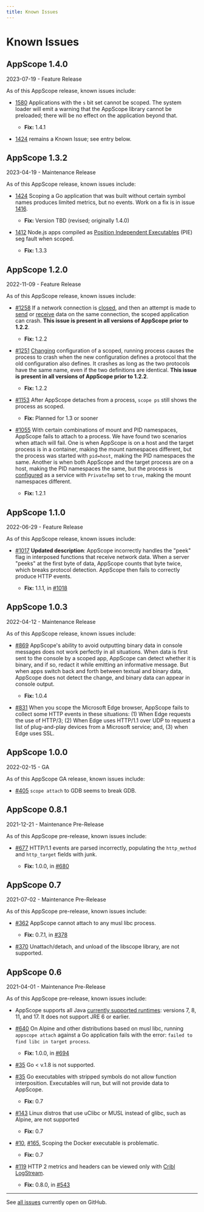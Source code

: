 ```yaml
---
title: Known Issues
---
```


# Known Issues

## AppScope 1.4.0

2023-07-19 - Feature Release

As of this AppScope release, known issues include:

- [1580](https://github.com/criblio/appscope/issues/1580) Applications with the `s` bit set cannot be scoped. The system loader will emit a warning that the AppScope library cannot be preloaded; there will be no effect on the application beyond that.

  - **Fix:** 1.4.1

- [1424](https://github.com/criblio/appscope/issues/1424) remains a Known Issue; see entry below.

## AppScope 1.3.2

2023-04-19 - Maintenance Release

As of this AppScope release, known issues include:

- [1424](https://github.com/criblio/appscope/issues/1424) Scoping a Go application that was built without certain symbol names produces limited metrics, but no events. Work on a fix is in issue [1416](https://github.com/criblio/appscope/issues/1416).

  - **Fix:** Version TBD (revised; originally 1.4.0)

- [1412](https://github.com/criblio/appscope/issues/1412) Node.js apps compiled as [Position Independent Executables](https://www.redhat.com/en/blog/position-independent-executables-pie) (PIE) seg fault when scoped.

  - **Fix:** 1.3.3

## AppScope 1.2.0

2022-11-09 - Feature Release

As of this AppScope release, known issues include:

- [#1258](https://github.com/criblio/appscope/issues/1258) If a network connection is [closed](/docs/schema-reference#eventnetclose), and then an attempt is made to [send](/docs/schema-reference#eventnettx) or [receive](/docs/schema-reference#eventnetrx) data on the same connection, the scoped application can crash. <strong> This issue is present in all versions of AppScope prior to 1.2.2</strong>.

  - **Fix:** 1.2.2

- [#1251](https://github.com/criblio/appscope/issues/1251) [Changing](/docs/troubleshooting#dynamic-configuration) configuration of a scoped, running process causes the process to crash when the new configuration defines a protocol that the old configuration also defines. It crashes as long as the two protocols have the same name, even if the two definitions are identical. <strong> This issue is present in all versions of AppScope prior to 1.2.2</strong>.

  - **Fix:** 1.2.2

- [#1153](https://github.com/criblio/appscope/issues/1153) After AppScope detaches from a process, `scope ps` still shows the process as scoped.

  - **Fix:** Planned for 1.3 or sooner

- [#1055](https://github.com/criblio/appscope/issues/1055) With certain combinations of mount and PID namespaces, AppScope fails to attach to a process. We have found two scenarios when attach will fail. One is when AppScope is on a host and the target process is in a container, making the mount namespaces different, but the process was started with `pid=host`, making the PID namespaces the same. Another is when both AppScope and the target process are on a host, making the PID namespaces the same, but the process is [configured](https://www.freedesktop.org/software/systemd/man/systemd.exec.html#PrivateTmp=) as a service with `PrivateTmp` set to `true`, making the mount namespaces different.

  - **Fix:** 1.2.1

## AppScope 1.1.0

2022-06-29 - Feature Release

As of this AppScope release, known issues include:

- [#1017](https://github.com/criblio/appscope/issues/1017) **Updated description**: AppScope incorrectly handles the "peek" flag in interposed functions that receive network data. When a server "peeks" at the first byte of data, AppScope counts that byte twice, which breaks protocol detection. AppScope then fails to correctly produce HTTP events.

  - **Fix:** 1.1.1, in [#1018](https://github.com/criblio/appscope/issues/1018)

## AppScope 1.0.3

2022-04-12 - Maintenance Release

As of this AppScope release, known issues include:

- [#869](https://github.com/criblio/appscope/issues/869) AppScope's ability to avoid outputting binary data in console messages does not work perfectly in all situations. When data is first sent to the console by a scoped app, AppScope can detect whether it is binary, and if so, redact it while emitting an informative message. But when apps switch back and forth between textual and binary data, AppScope does not detect the change, and binary data can appear in console output.

  - **Fix:** 1.0.4
  
- [#831](https://github.com/criblio/appscope/issues/831) When you scope the Microsoft Edge browser, AppScope fails to collect some HTTP events in these situations: (1) When Edge requests the use of HTTP/3; (2) When Edge uses HTTP/1.1 over UDP to request a list of plug-and-play devices from a Microsoft service; and, (3) when Edge uses SSL.  

## AppScope 1.0.0

2022-02-15 - GA

As of this AppScope GA release, known issues include:

- [#405](https://github.com/criblio/appscope/issues/405) `scope attach` to GDB seems to break GDB.

## AppScope 0.8.1

2021-12-21 - Maintenance Pre-Release

As of this AppScope pre-release, known issues include:

- [#677](https://github.com/criblio/appscope/issues/677) HTTP/1.1 events are parsed incorrectly, populating the `http_method` and `http_target` fields with junk.

  - **Fix:** 1.0.0, in [#680](https://github.com/criblio/appscope/issues/680)  

## AppScope 0.7

2021-07-02 - Maintenance Pre-Release

As of this AppScope pre-release, known issues include:

- [#362](https://github.com/criblio/appscope/issues/362) AppScope cannot attach to any musl libc process.

  - **Fix:** 0.7.1, in [#378](https://github.com/criblio/appscope/issues/378)  

- [#370](https://github.com/criblio/appscope/issues/370) Unattach/detach, and unload of the libscope library, are not supported.

## AppScope 0.6

2021-04-01 - Maintenance Pre-Release

As of this AppScope pre-release, known issues include:

- AppScope supports all Java [currently supported runtimes](https://dev.java/download/releases/): versions 7, 8, 11, and 17. It does not support JRE 6 or earlier.

- [#640](https://github.com/criblio/appscope/issues/640) On Alpine and other distributions based on musl libc, running `appscope attach` against a Go application fails with the error: `failed to find libc in target process`.

  - **Fix:** 1.0.0, in [#694](https://github.com/criblio/appscope/issues/694)

- [#35](https://github.com/criblio/appscope/issues/35) Go < v.1.8 is not supported.

- [#35](https://github.com/criblio/appscope/issues/35) Go executables with stripped symbols do not allow function interposition. Executables will run, but will not provide data to AppScope.
  - **Fix:** 0.7

- [#143](https://github.com/criblio/appscope/issues/143) Linux distros that use uClibc or MUSL instead of glibc, such as Alpine, are not supported
  - **Fix:** 0.7

- [#10](https://github.com/criblio/appscope/issues/10), [#165,](https://github.com/criblio/appscope/issues/165) Scoping the Docker executable is problematic.
  - **Fix:** 0.7

- [#119](https://github.com/criblio/appscope/issues/119) HTTP 2 metrics and headers can be viewed only with [Cribl LogStream](https://cribl.io/product/).

  - **Fix:** 0.8.0, in [#543](https://github.com/criblio/appscope/issues/543) 

<hr>

See [all issues](https://github.com/criblio/appscope/issues) currently open on GitHub.